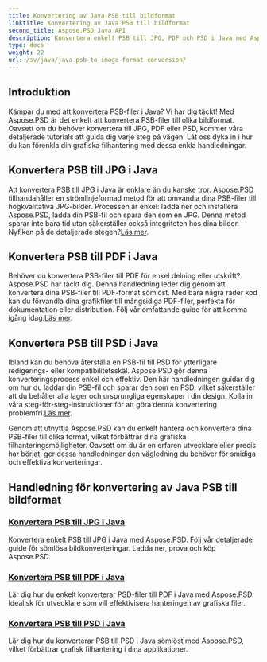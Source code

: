 ```yaml
---
title: Konvertering av Java PSB till bildformat
linktitle: Konvertering av Java PSB till bildformat
second_title: Aspose.PSD Java API
description: Konvertera enkelt PSB till JPG, PDF och PSD i Java med Aspose.PSD. Följ våra tutorials för sömlösa bildkonverteringar och förbättra dina projekt.
type: docs
weight: 22
url: /sv/java/java-psb-to-image-format-conversion/
---
```

## Introduktion
Kämpar du med att konvertera PSB-filer i Java? Vi har dig täckt! Med Aspose.PSD är det enkelt att konvertera PSB-filer till olika bildformat. Oavsett om du behöver konvertera till JPG, PDF eller PSD, kommer våra detaljerade tutorials att guida dig varje steg på vägen. Låt oss dyka in i hur du kan förenkla din grafiska filhantering med dessa enkla handledningar.

## Konvertera PSB till JPG i Java

 Att konvertera PSB till JPG i Java är enklare än du kanske tror. Aspose.PSD tillhandahåller en strömlinjeformad metod för att omvandla dina PSB-filer till högkvalitativa JPG-bilder. Processen är enkel: ladda ner och installera Aspose.PSD, ladda din PSB-fil och spara den som en JPG. Denna metod sparar inte bara tid utan säkerställer också integriteten hos dina bilder. Nyfiken på de detaljerade stegen?[Läs mer](./convert-psb-to-jpg-java/).

## Konvertera PSB till PDF i Java

Behöver du konvertera PSB-filer till PDF för enkel delning eller utskrift? Aspose.PSD har täckt dig. Denna handledning leder dig genom att konvertera dina PSB-filer till PDF-format sömlöst. Med bara några rader kod kan du förvandla dina grafikfiler till mångsidiga PDF-filer, perfekta för dokumentation eller distribution. Följ vår omfattande guide för att komma igång idag.[Läs mer](./convert-psb-to-pdf-java/).

## Konvertera PSB till PSD i Java

 Ibland kan du behöva återställa en PSB-fil till PSD för ytterligare redigerings- eller kompatibilitetsskäl. Aspose.PSD gör denna konverteringsprocess enkel och effektiv. Den här handledningen guidar dig om hur du laddar din PSB-fil och sparar den som en PSD, vilket säkerställer att du behåller alla lager och ursprungliga egenskaper i din design. Kolla in våra steg-för-steg-instruktioner för att göra denna konvertering problemfri.[Läs mer](./convert-psb-to-psd-java/).

Genom att utnyttja Aspose.PSD kan du enkelt hantera och konvertera dina PSB-filer till olika format, vilket förbättrar dina grafiska filhanteringsmöjligheter. Oavsett om du är en erfaren utvecklare eller precis har börjat, ger dessa handledningar den vägledning du behöver för smidiga och effektiva konverteringar.

## Handledning för konvertering av Java PSB till bildformat
### [Konvertera PSB till JPG i Java](./convert-psb-to-jpg-java/)
Konvertera enkelt PSB till JPG i Java med Aspose.PSD. Följ vår detaljerade guide för sömlösa bildkonverteringar. Ladda ner, prova och köp Aspose.PSD.
### [Konvertera PSB till PDF i Java](./convert-psb-to-pdf-java/)
Lär dig hur du enkelt konverterar PSD-filer till PDF i Java med Aspose.PSD. Idealisk för utvecklare som vill effektivisera hanteringen av grafiska filer.
### [Konvertera PSB till PSD i Java](./convert-psb-to-psd-java/)
Lär dig hur du konverterar PSB till PSD i Java sömlöst med Aspose.PSD, vilket förbättrar grafisk filhantering i dina applikationer.